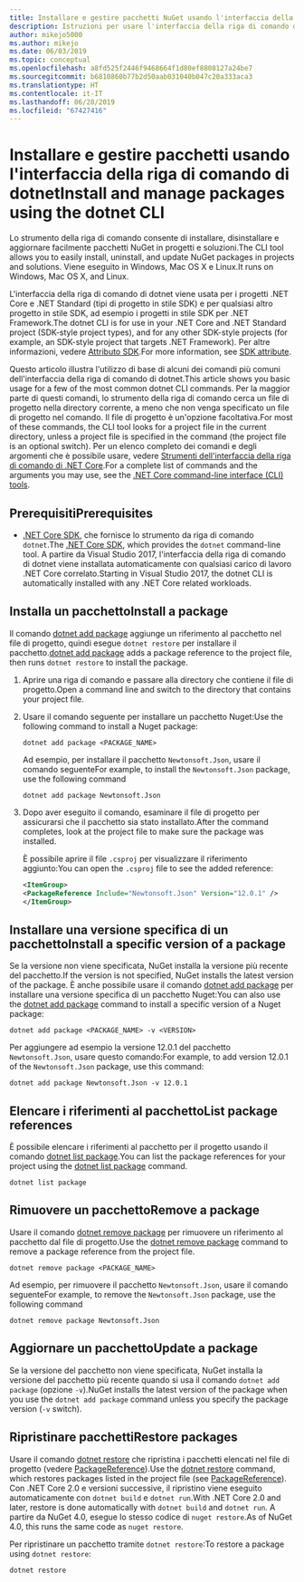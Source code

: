```yaml
---
title: Installare e gestire pacchetti NuGet usando l'interfaccia della riga di comando di dotnet
description: Istruzioni per usare l'interfaccia della riga di comando di dotnet insieme a pacchetti NuGet.
author: mikejo5000
ms.author: mikejo
ms.date: 06/03/2019
ms.topic: conceptual
ms.openlocfilehash: a8fd525f2446f9468664f1d80ef8808127a24be7
ms.sourcegitcommit: b6810860b77b2d50aab031040b047c20a333aca3
ms.translationtype: HT
ms.contentlocale: it-IT
ms.lasthandoff: 06/28/2019
ms.locfileid: "67427416"
---
```

# <a name="install-and-manage-packages-using-the-dotnet-cli"></a><span data-ttu-id="bd223-103">Installare e gestire pacchetti usando l'interfaccia della riga di comando di dotnet</span><span class="sxs-lookup"><span data-stu-id="bd223-103">Install and manage packages using the dotnet CLI</span></span>

<span data-ttu-id="bd223-104">Lo strumento della riga di comando consente di installare, disinstallare e aggiornare facilmente pacchetti NuGet in progetti e soluzioni.</span><span class="sxs-lookup"><span data-stu-id="bd223-104">The CLI tool allows you to easily install, uninstall, and update NuGet packages in projects and solutions.</span></span> <span data-ttu-id="bd223-105">Viene eseguito in Windows, Mac OS X e Linux.</span><span class="sxs-lookup"><span data-stu-id="bd223-105">It runs on Windows, Mac OS X, and Linux.</span></span>

<span data-ttu-id="bd223-106">L'interfaccia della riga di comando di dotnet viene usata per i progetti .NET Core e .NET Standard (tipi di progetto in stile SDK) e per qualsiasi altro progetto in stile SDK, ad esempio i progetti in stile SDK per .NET Framework.</span><span class="sxs-lookup"><span data-stu-id="bd223-106">The dotnet CLI is for use in your .NET Core and .NET Standard project (SDK-style project types), and for any other SDK-style projects (for example, an SDK-style project that targets .NET Framework).</span></span> <span data-ttu-id="bd223-107">Per altre informazioni, vedere [Attributo SDK](/dotnet/core/tools/csproj#additions).</span><span class="sxs-lookup"><span data-stu-id="bd223-107">For more information, see [SDK attribute](/dotnet/core/tools/csproj#additions).</span></span>

<span data-ttu-id="bd223-108">Questo articolo illustra l'utilizzo di base di alcuni dei comandi più comuni dell'interfaccia della riga di comando di dotnet.</span><span class="sxs-lookup"><span data-stu-id="bd223-108">This article shows you basic usage for a few of the most common dotnet CLI commands.</span></span> <span data-ttu-id="bd223-109">Per la maggior parte di questi comandi, lo strumento della riga di comando cerca un file di progetto nella directory corrente, a meno che non venga specificato un file di progetto nel comando. Il file di progetto è un'opzione facoltativa.</span><span class="sxs-lookup"><span data-stu-id="bd223-109">For most of these commands, the CLI tool looks for a project file in the current directory, unless a project file is specified in the command (the project file is an optional switch).</span></span> <span data-ttu-id="bd223-110">Per un elenco completo dei comandi e degli argomenti che è possibile usare, vedere [Strumenti dell'interfaccia della riga di comando di .NET Core](../tools/dotnet-commands.md).</span><span class="sxs-lookup"><span data-stu-id="bd223-110">For a complete list of commands and the arguments you may use, see the [.NET Core command-line interface (CLI) tools](../tools/dotnet-commands.md).</span></span>

## <a name="prerequisites"></a><span data-ttu-id="bd223-111">Prerequisiti</span><span class="sxs-lookup"><span data-stu-id="bd223-111">Prerequisites</span></span>

- <span data-ttu-id="bd223-112">[.NET Core SDK](https://www.microsoft.com/net/download/), che fornisce lo strumento da riga di comando `dotnet`.</span><span class="sxs-lookup"><span data-stu-id="bd223-112">The [.NET Core SDK](https://www.microsoft.com/net/download/), which provides the `dotnet` command-line tool.</span></span> <span data-ttu-id="bd223-113">A partire da Visual Studio 2017, l'interfaccia della riga di comando di dotnet viene installata automaticamente con qualsiasi carico di lavoro .NET Core correlato.</span><span class="sxs-lookup"><span data-stu-id="bd223-113">Starting in Visual Studio 2017, the dotnet CLI is automatically installed with any .NET Core related workloads.</span></span>

## <a name="install-a-package"></a><span data-ttu-id="bd223-114">Installa un pacchetto</span><span class="sxs-lookup"><span data-stu-id="bd223-114">Install a package</span></span>

<span data-ttu-id="bd223-115">Il comando [dotnet add package](/dotnet/core/tools/dotnet-add-package?tabs=netcore2x) aggiunge un riferimento al pacchetto nel file di progetto, quindi esegue `dotnet restore` per installare il pacchetto.</span><span class="sxs-lookup"><span data-stu-id="bd223-115">[dotnet add package](/dotnet/core/tools/dotnet-add-package?tabs=netcore2x) adds a package reference to the project file, then runs `dotnet restore` to install the package.</span></span>

1. <span data-ttu-id="bd223-116">Aprire una riga di comando e passare alla directory che contiene il file di progetto.</span><span class="sxs-lookup"><span data-stu-id="bd223-116">Open a command line and switch to the directory that contains your project file.</span></span>

2. <span data-ttu-id="bd223-117">Usare il comando seguente per installare un pacchetto Nuget:</span><span class="sxs-lookup"><span data-stu-id="bd223-117">Use the following command to install a Nuget package:</span></span>

    ```cli
    dotnet add package <PACKAGE_NAME>
    ```

    <span data-ttu-id="bd223-118">Ad esempio, per installare il pacchetto `Newtonsoft.Json`, usare il comando seguente</span><span class="sxs-lookup"><span data-stu-id="bd223-118">For example, to install the `Newtonsoft.Json` package, use the following command</span></span>

    ```cli
    dotnet add package Newtonsoft.Json
    ```

3. <span data-ttu-id="bd223-119">Dopo aver eseguito il comando, esaminare il file di progetto per assicurarsi che il pacchetto sia stato installato.</span><span class="sxs-lookup"><span data-stu-id="bd223-119">After the command completes, look at the project file to make sure the package was installed.</span></span>

   <span data-ttu-id="bd223-120">È possibile aprire il file `.csproj` per visualizzare il riferimento aggiunto:</span><span class="sxs-lookup"><span data-stu-id="bd223-120">You can open the `.csproj` file to see the added reference:</span></span>

    ```xml
   <ItemGroup>
    <PackageReference Include="Newtonsoft.Json" Version="12.0.1" />
   </ItemGroup>
    ```

## <a name="install-a-specific-version-of-a-package"></a><span data-ttu-id="bd223-121">Installare una versione specifica di un pacchetto</span><span class="sxs-lookup"><span data-stu-id="bd223-121">Install a specific version of a package</span></span>

<span data-ttu-id="bd223-122">Se la versione non viene specificata, NuGet installa la versione più recente del pacchetto.</span><span class="sxs-lookup"><span data-stu-id="bd223-122">If the version is not specified, NuGet installs the latest version of the package.</span></span> <span data-ttu-id="bd223-123">È anche possibile usare il comando [dotnet add package](/dotnet/core/tools/dotnet-add-package?tabs=netcore2x) per installare una versione specifica di un pacchetto Nuget:</span><span class="sxs-lookup"><span data-stu-id="bd223-123">You can also use the [dotnet add package](/dotnet/core/tools/dotnet-add-package?tabs=netcore2x) command to install a specific version of a Nuget package:</span></span>

```cli
dotnet add package <PACKAGE_NAME> -v <VERSION>
```

<span data-ttu-id="bd223-124">Per aggiungere ad esempio la versione 12.0.1 del pacchetto `Newtonsoft.Json`, usare questo comando:</span><span class="sxs-lookup"><span data-stu-id="bd223-124">For example, to add version 12.0.1 of the `Newtonsoft.Json` package, use this command:</span></span>

```cli
dotnet add package Newtonsoft.Json -v 12.0.1
```

## <a name="list-package-references"></a><span data-ttu-id="bd223-125">Elencare i riferimenti al pacchetto</span><span class="sxs-lookup"><span data-stu-id="bd223-125">List package references</span></span>

<span data-ttu-id="bd223-126">È possibile elencare i riferimenti al pacchetto per il progetto usando il comando [dotnet list package](/dotnet/core/tools/dotnet-list-package?tabs=netcore2x).</span><span class="sxs-lookup"><span data-stu-id="bd223-126">You can list the package references for your project using the [dotnet list package](/dotnet/core/tools/dotnet-list-package?tabs=netcore2x) command.</span></span>

```cli
dotnet list package
```

## <a name="remove-a-package"></a><span data-ttu-id="bd223-127">Rimuovere un pacchetto</span><span class="sxs-lookup"><span data-stu-id="bd223-127">Remove a package</span></span>

<span data-ttu-id="bd223-128">Usare il comando [dotnet remove package](/dotnet/core/tools/dotnet-remove-package?tabs=netcore2x) per rimuovere un riferimento al pacchetto dal file di progetto.</span><span class="sxs-lookup"><span data-stu-id="bd223-128">Use the [dotnet remove package](/dotnet/core/tools/dotnet-remove-package?tabs=netcore2x) command to remove a package reference from the project file.</span></span>

```cli
dotnet remove package <PACKAGE_NAME>
```

<span data-ttu-id="bd223-129">Ad esempio, per rimuovere il pacchetto `Newtonsoft.Json`, usare il comando seguente</span><span class="sxs-lookup"><span data-stu-id="bd223-129">For example, to remove the `Newtonsoft.Json` package, use the following command</span></span>

```cli
dotnet remove package Newtonsoft.Json
```

## <a name="update-a-package"></a><span data-ttu-id="bd223-130">Aggiornare un pacchetto</span><span class="sxs-lookup"><span data-stu-id="bd223-130">Update a package</span></span>

<span data-ttu-id="bd223-131">Se la versione del pacchetto non viene specificata, NuGet installa la versione del pacchetto più recente quando si usa il comando `dotnet add package` (opzione `-v`).</span><span class="sxs-lookup"><span data-stu-id="bd223-131">NuGet installs the latest version of the package when you use the `dotnet add package` command unless you specify the package version (`-v` switch).</span></span>

## <a name="restore-packages"></a><span data-ttu-id="bd223-132">Ripristinare pacchetti</span><span class="sxs-lookup"><span data-stu-id="bd223-132">Restore packages</span></span>

<span data-ttu-id="bd223-133">Usare il comando [dotnet restore](/dotnet/core/tools/dotnet-restore?tabs=netcore2x) che ripristina i pacchetti elencati nel file di progetto (vedere [PackageReference](../consume-packages/package-references-in-project-files.md)).</span><span class="sxs-lookup"><span data-stu-id="bd223-133">Use the [dotnet restore](/dotnet/core/tools/dotnet-restore?tabs=netcore2x) command, which restores packages listed in the project file (see [PackageReference](../consume-packages/package-references-in-project-files.md)).</span></span> <span data-ttu-id="bd223-134">Con .NET Core 2.0 e versioni successive, il ripristino viene eseguito automaticamente con `dotnet build` e `dotnet run`.</span><span class="sxs-lookup"><span data-stu-id="bd223-134">With .NET Core 2.0 and later, restore is done automatically with `dotnet build` and `dotnet run`.</span></span> <span data-ttu-id="bd223-135">A partire da NuGet 4.0, esegue lo stesso codice di `nuget restore`.</span><span class="sxs-lookup"><span data-stu-id="bd223-135">As of NuGet 4.0, this runs the same code as `nuget restore`.</span></span>

<span data-ttu-id="bd223-136">Per ripristinare un pacchetto tramite `dotnet restore`:</span><span class="sxs-lookup"><span data-stu-id="bd223-136">To restore a package using `dotnet restore`:</span></span>

```cli
dotnet restore 
```
